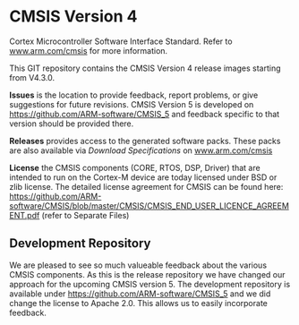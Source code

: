 # CMSIS Version 4
Cortex Microcontroller Software Interface Standard. Refer to www.arm.com/cmsis for more information.

This GIT repository contains the CMSIS Version 4 release images starting from V4.3.0.

**Issues** is the location to provide feedback, report problems, or give suggestions for future revisions.  CMSIS Version 5 is developed on https://github.com/ARM-software/CMSIS_5 and feedback specific to that version should be provided there.

**Releases** provides access to the generated software packs.  These packs are also available via _Download Specifications_ on www.arm.com/cmsis

**License** the CMSIS components (CORE, RTOS, DSP, Driver) that are intended to run on the Cortex-M device are today licensed under BSD or zlib license. The detailed license agreement for CMSIS can be found here: 
https://github.com/ARM-software/CMSIS/blob/master/CMSIS/CMSIS_END_USER_LICENCE_AGREEMENT.pdf (refer to Separate Files)

## Development Repository
We are pleased to see so much valueable feedback about the various CMSIS components.  As this is the release repository we have changed our approach for the upcoming CMSIS version 5.  The development repository is available under https://github.com/ARM-software/CMSIS_5 and we did change the license to Apache 2.0. This allows us to easily incorporate feedback.









